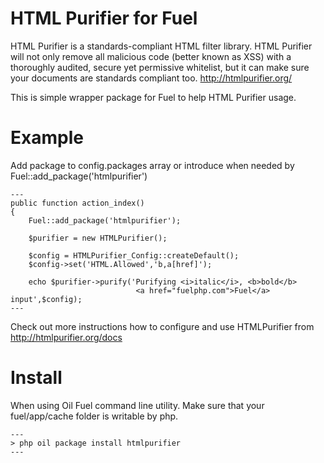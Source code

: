 # HTML Purifier for Fuel

HTML Purifier is a standards-compliant HTML filter library.
HTML Purifier will not only remove all malicious code (better known as XSS) 
with a thoroughly audited, secure yet permissive whitelist, 
but it can make sure your documents are standards compliant too.
http://htmlpurifier.org/

This is simple wrapper package for Fuel to help HTML Purifier usage.

# Example

Add package to config.packages array or introduce when needed by 
Fuel::add_package('htmlpurifier')

	---
	public function action_index()
	{
		Fuel::add_package('htmlpurifier');

		$purifier = new HTMLPurifier();
		
		$config = HTMLPurifier_Config::createDefault();
		$config->set('HTML.Allowed','b,a[href]');
		
        echo $purifier->purify('Purifying <i>italic</i>, <b>bold</b> 
								<a href="fuelphp.com">Fuel</a> input',$config);
	---

Check out more instructions how to configure and use HTMLPurifier from 
http://htmlpurifier.org/docs

# Install

When using Oil Fuel command line utility. Make sure that your fuel/app/cache 
folder is writable by php.

	---
	> php oil package install htmlpurifier
	---

